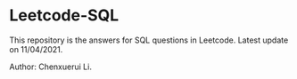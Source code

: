 # Leetcode-SQL

This repository is the answers for SQL questions in Leetcode. Latest update on 11/04/2021.

Author: Chenxuerui Li.

